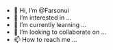 - 👋 Hi, I’m @Farsonui
- 👀 I’m interested in ...
- 🌱 I’m currently learning ...
- 💞️ I’m looking to collaborate on ...
- 📫 How to reach me ...

<!---
Farsonui/Farsonui is a ✨ special ✨ repository because its `README.md` (this file) appears on your GitHub profile.
You can click the Preview link to take a look at your changes.
--->
